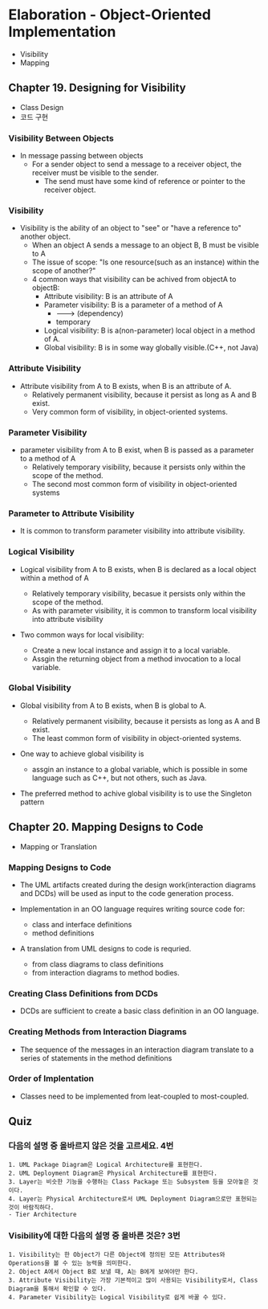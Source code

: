 # Elaboration - Object-Oriented Implementation

- Visibility
- Mapping

## Chapter 19. Designing for Visibility

- Class Design
- 코드 구현

### Visibility Between Objects

- In message passing between objects
  - For a sender object to send a message to a receiver object, the receiver must be visible to the sender.
    - The send must have some kind of reference or pointer to the receiver object.

### Visibility

- Visibility is the ability of an object to "see" or "have a reference to" another object.
  - When an object A sends a message to an object B, B must be visible to A
  - The issue of scope: "Is one resource(such as an instance) within the scope of another?"
  - 4 common ways that visibility can be achived from objectA to objectB:
    - Attribute visibility: B is an attribute of A
    - Parameter visibility: B is a parameter of a method of A
      - ---> (dependency)
      - temporary
    - Logical visibility: B is a(non-parameter) local object in a method of A.
    - Global visibility: B is in some way globally visible.(C++, not Java)

### Attribute Visibility

- Attribute visibility from A to B exists, when B is an attribute of A.
  - Relatively permanent visibility, because it persist as long as A and B exist.
  - Very common form of visibility, in object-oriented systems.

### Parameter Visibility

- parameter visibility from A to B exist, when B is passed as a parameter to a method of A
  - Relatively temporary visibility, because it persists only within the scope of the method.
  - The second most common form of visibility in object-oriented systems

### Parameter to Attribute Visibility

- It is common to transform parameter visibility into attribute visibility.

### Logical Visibility

- Logical visibility from A to B exists, when B is declared as a local object within a method of A

  - Relatively temporary visibility, becasue it persists only within the scope of the method.
  - As with parameter visibility, it is common to transform local visibility into attribute visibility

- Two common ways for local visibility:
  - Create a new local instance and assign it to a local variable.
  - Assgin the returning object from a method invocation to a local variable.

### Global Visibility

- Global visibility from A to B exists, when B is global to A.

  - Relatively permanent visibility, because it persists as long as A and B exist.
  - The least common form of visibility in object-oriented systems.

- One way to achieve global visibility is

  - assgin an instance to a global variable, which is possible in some language such as C++, but not others, such as Java.

- The preferred method to achive global visibility is to use the Singleton pattern

## Chapter 20. Mapping Designs to Code

- Mapping or Translation

### Mapping Designs to Code

- The UML artifacts created during the design work(interaction diagrams and DCDs) will be used as input to the code generation process.

- Implementation in an OO language requires writing source code for:

  - class and interface definitions
  - method definitions

- A translation from UML designs to code is requried.
  - from class diagrams to class definitions
  - from interaction diagrams to method bodies.

### Creating Class Definitions from DCDs

- DCDs are sufficient to create a basic class definition in an OO language.

### Creating Methods from Interaction Diagrams

- The sequence of the messages in an interaction diagram translate to a series of statements in the method definitions

### Order of Implentation

- Classes need to be implemented from leat-coupled to most-coupled.

## Quiz

### 다음의 설명 중 올바르지 않은 것을 고르세요. 4번

```
1. UML Package Diagram은 Logical Architecture를 표현한다.
2. UML Deployment Diagram은 Physical Architecture를 표현한다.
3. Layer는 비슷한 기능을 수행하는 Class Package 또는 Subsystem 등을 모아놓은 것이다.
4. Layer는 Physical Architecture로서 UML Deployment Diagram으로만 표현되는 것이 바람직하다.
- Tier Architecture
```

### Visibility에 대한 다음의 설명 중 올바른 것은? 3번

```
1. Visibility는 한 Object가 다른 Object에 정의된 모든 Attributes와 Operations을 볼 수 있는 능력을 의미한다.
2. Object A에서 Object B로 보낼 때, A는 B에게 보여야만 한다.
3. Attribute Visibility는 가장 기본적이고 많이 사용되는 Visibility로서, Class Diagram을 통해서 확인할 수 있다.
4. Parameter Visibility는 Logical Visibility로 쉽게 바꿀 수 있다.
```